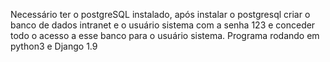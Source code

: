 Necessário ter o postgreSQL instalado, após instalar o postgresql criar o banco de dados intranet e o usuário sistema com  a senha 123 e conceder todo o acesso a esse banco para o usuário sistema.
Programa rodando em python3 e Django 1.9